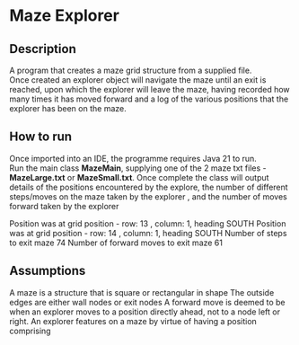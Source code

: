 # Maze Explorer

Description
-------------
A program that creates a maze grid structure from a supplied file.  
Once created an explorer object will navigate the maze until an exit is reached, upon which the 
explorer will leave the maze, having recorded how many times it has moved forward and a log of the 
various positions that the explorer has been on the maze.

How to run
-------------
Once imported into an IDE, the programme requires Java 21 to run.  
Run the main class **MazeMain**, supplying one of the 2 maze txt files - **MazeLarge.txt** or **MazeSmall.txt**.
Once complete the class will output details of the positions encountered by the explore, the number of different steps/moves on the maze taken by the explorer ,
and the number of moves forward taken by the explorer

Position was at grid position - row: 13 , column: 1, heading SOUTH
Position was at grid position - row: 14 , column: 1, heading SOUTH
Number of steps to exit maze 74
Number of forward moves to exit maze 61

Assumptions
-----------
A maze is a structure that is square or rectangular in shape
The outside edges are either wall nodes or exit nodes
A forward move is deemed to be when an explorer moves to a position directly ahead, not to a node left or right.
An explorer features on a maze by virtue of having a position comprising 